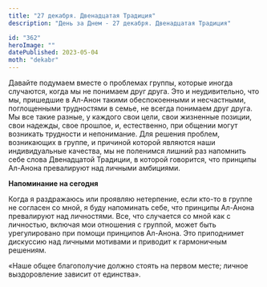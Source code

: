 ```yaml
---
title: "27 декабря. Двенадцатая Традиция"
description: "День за Днем - 27 декабря. Двенадцатая Традиция"

id: "362"
heroImage: ""
datePublished: 2023-05-04
moth: "dekabr"
---
```


Давайте подумаем вместе о проблемах группы, которые иногда случаются, когда мы
не понимаем друг друга. Это и неудивительно, что мы, пришедшие в Ал-Анон
такими обеспокоенными и несчастными, поглощенными трудностями в семье, не
всегда понимаем друг друга. Мы все такие разные, у каждого свои цели, свои
жизненные позиции, свои надежды, свое прошлое, и, естественно, при общении
могут возникать трудности и непонимание. Для решения проблем, возникающих в
группе, и причиной которой являются наши индивидуальные качества, мы не
поленимся лишний раз напомнить себе слова Двенадцатой Традиции, в которой
говорится, что принципы Ал-Анона превалируют над личными амбициями.

**Напоминание на сегодня**

Когда я раздражаюсь или проявляю нетерпение, если кто-то в группе не согласен
со мной, я буду напоминать себе, что принципы Ал-Анона превалируют над
личностями. Все, что случается со мной как с личностью, включая мои отношения
с группой, может быть урегулировано при помощи принципов Ал-Анона. Это
приподнимет дискуссию над личными мотивами и приводит к гармоничным решениям.

«Наше общее благополучие должно стоять на первом месте; личное выздоровление
зависит от единства».

